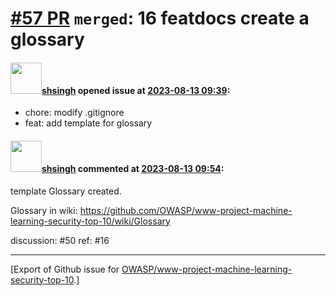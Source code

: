 # [\#57 PR](https://github.com/OWASP/www-project-machine-learning-security-top-10/pull/57) `merged`: 16 featdocs create a glossary

#### <img src="https://avatars.githubusercontent.com/u/412800?v=4" width="50">[shsingh](https://github.com/shsingh) opened issue at [2023-08-13 09:39](https://github.com/OWASP/www-project-machine-learning-security-top-10/pull/57):

- chore: modify .gitignore
- feat: add template for glossary


#### <img src="https://avatars.githubusercontent.com/u/412800?v=4" width="50">[shsingh](https://github.com/shsingh) commented at [2023-08-13 09:54](https://github.com/OWASP/www-project-machine-learning-security-top-10/pull/57#issuecomment-1676303151):

template Glossary created.

Glossary in wiki:
<https://github.com/OWASP/www-project-machine-learning-security-top-10/wiki/Glossary>

discussion: #50 
ref: #16


-------------------------------------------------------------------------------



[Export of Github issue for [OWASP/www-project-machine-learning-security-top-10](https://github.com/OWASP/www-project-machine-learning-security-top-10).]
